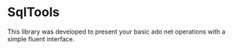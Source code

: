 # SqlTools
This library was developed to present your basic ado net operations with a simple fluent interface.
